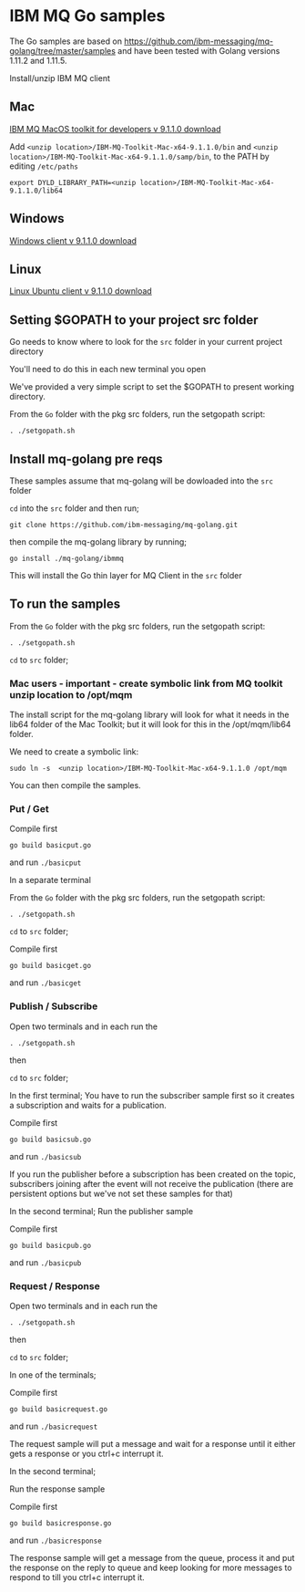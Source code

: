 # IBM MQ Go samples
The Go samples are based on https://github.com/ibm-messaging/mq-golang/tree/master/samples and have been tested with Golang versions 1.11.2 and 1.11.5.

Install/unzip IBM MQ client

## Mac

[IBM MQ MacOS toolkit for developers v 9.1.1.0 download](https://public.dhe.ibm.com/ibmdl/export/pub/software/websphere/messaging/mqdev/mactoolkit/)

Add 
`<unzip location>/IBM-MQ-Toolkit-Mac-x64-9.1.1.0/bin` and
`<unzip location>/IBM-MQ-Toolkit-Mac-x64-9.1.1.0/samp/bin`, to the PATH by editing `/etc/paths`

`export DYLD_LIBRARY_PATH=<unzip location>/IBM-MQ-Toolkit-Mac-x64-9.1.1.0/lib64`

## Windows

[Windows client v 9.1.1.0 download](https://www-945.ibm.com/support/fixcentral/swg/selectFixes?parent=ibm~WebSphere&product=ibm/WebSphere/WebSphere+MQ&release=9.1.1&platform=Windows+64-bit,+x86&function=fixId&fixids=9.1.1.0-IBM-MQC-Win64+&useReleaseAsTarget=true&includeSupersedes=0)


## Linux

[Linux Ubuntu client v 9.1.1.0 download](https://www-945.ibm.com/support/fixcentral/swg/selectFixes?parent=ibm~WebSphere&product=ibm/WebSphere/WebSphere+MQ&release=9.1.1&platform=Linux+64-bit,x86_64&function=fixId&fixids=9.1.1.0-IBM-MQC-UbuntuLinuxX64+&useReleaseAsTarget=true&includeSupersedes=0)

## Setting $GOPATH to your project src folder

Go needs to know where to look for the `src` folder in your current project directory

You'll need to do this in each new terminal you open

We've provided a very simple script to set the $GOPATH to present working directory.

From the `Go` folder with the pkg src folders, run the setgopath script:

`. ./setgopath.sh`

## Install mq-golang pre reqs 

These samples assume that mq-golang will be dowloaded into the `src` folder

`cd` into the `src` folder and then run;

`git clone https://github.com/ibm-messaging/mq-golang.git`

then compile the mq-golang library by running;

`go install ./mq-golang/ibmmq`

This will install the Go thin layer for MQ Client in the `src` folder

## To run the samples

From the `Go` folder with the pkg src folders, run the setgopath script:

`. ./setgopath.sh`

`cd` to `src` folder;

### Mac users - important - create symbolic link from MQ toolkit unzip location to /opt/mqm

The install script for the mq-golang library will look for what it needs in the lib64 folder of the Mac Toolkit; 
but it will look for this in the /opt/mqm/lib64 folder.

We need to create a symbolic link:

`sudo ln -s  <unzip location>/IBM-MQ-Toolkit-Mac-x64-9.1.1.0 /opt/mqm`

You can then compile the samples.

### Put / Get
Compile first

`go build basicput.go`

and run
`./basicput`

In a separate terminal 

From the `Go` folder with the pkg src folders, run the setgopath script:

`. ./setgopath.sh`

`cd` to `src` folder;
 
Compile first

`go build basicget.go`

and run
`./basicget`

### Publish / Subscribe

Open two terminals and in each run the 

`. ./setgopath.sh`

then

`cd` to `src` folder;

In the first terminal;
You have to run the subscriber sample first so it creates a subscription and waits for a publication. 

Compile first

`go build basicsub.go`

and run
`./basicsub`


If you run the publisher before a subscription has been created on the topic, subscribers joining after the event will not receive the publication (there are persistent options but we've not set these samples for that)

In the second terminal;
Run the publisher sample

Compile first

`go build basicpub.go`

and run
`./basicpub`



### Request / Response

Open two terminals and in each run the 

`. ./setgopath.sh`

then

`cd` to `src` folder;

In one of the terminals;

Compile first

`go build basicrequest.go`

and run
`./basicrequest`

The request sample will put a message and wait for a response until it either gets a response or you ctrl+c interrupt it.

In the second terminal;

Run the response sample

Compile first

`go build basicresponse.go`

and run
`./basicresponse`

The response sample will get a message from the queue, process it and put the response on the reply to queue and keep looking for more messages to respond to till you ctrl+c interrupt it.
